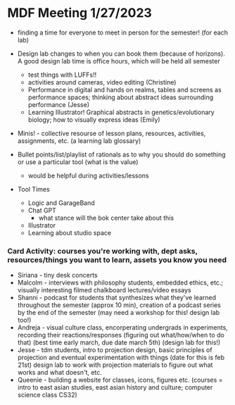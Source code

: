 # MDF Meeting 1/27/2023

* finding a time for everyone to meet in person for the semester! (for each lab) 
* Design lab changes to when you can book them (because of horizons). A good design lab time is office hours, which will be held all semester
    * test things with LUFFs!! 
    * activities around cameras, video editing (Christine)
    * Performance in digital and hands on realms, tables and screens as performance spaces; thinking about abstract ideas surrounding performance (Jesse) 
    * Learning Illustrator! Graphical abstracts in genetics/evolutionary biology; how to visually express ideas (Emily) 
* Minis! - collective resourse of lesson plans, resources, activities, assignments, etc. (a learning lab glossary)
* Bullet points/list/playlist of rationals as to why you should do something or use a particular tool (what is the value) 
    * would be helpful during activities/lessons
    
* Tool Times 
    * Logic and GarageBand
    * Chat GPT
        * what stance will the bok center take about this 
    * Illustrator 
    * Learning about studio space 

### Card Activity: courses you're working with, dept asks, resources/things you want to learn, assets you know you need 
* Siriana - tiny desk concerts 
* Malcolm - interviews with philosophy students, embedded ethics, etc.; visually interesting filmed chalkboard lectures/video essays
* Shanni - podcast for students that synthesizes what they've learned throughout the semester (approx 10 min), creation of a podcast series by the end of the semester (may need a workshop for this! design lab too!) 
* Andreja - visual culture class, encorperating undergrads in experiments, recording their reactions/responses (figuring out what/how/when to do that) (best time early march, due date march 5th) (design lab for this!) 
* Jesse - tdm students, intro to projection design, basic principles of projection and eventual experimentation with things (date for this is feb 21st) design lab to work with projection materials to figure out what works and what doesn't, etc. 
* Queenie - building a website for classes, icons, figures etc. (courses = intro to east asian studies, east asian history and culture; computer science class CS32) 
